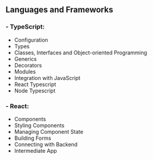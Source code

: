 ## Languages and Frameworks
### - TypeScript:
- Configuration
- Types 
- Classes, Interfaces and Object-oriented Programming
- Generics
- Decorators
- Modules 
- Integration with JavaScript
- React Typescript 
- Node Typescript

### - React:
- Components 
- Styling Components
- Managing Component State
- Building Forms 
- Connecting with Backend
- Intermediate App
